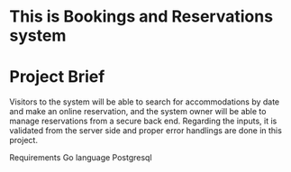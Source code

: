 # This is Bookings and Reservations system
# Project Brief
Visitors to the system will be able to search for accommodations by date and make an online reservation, and the system owner will be able to manage reservations from a secure back end.
Regarding the inputs, it is validated from the server side and proper error handlings are done in this project.

Requirements
Go language
Postgresql
